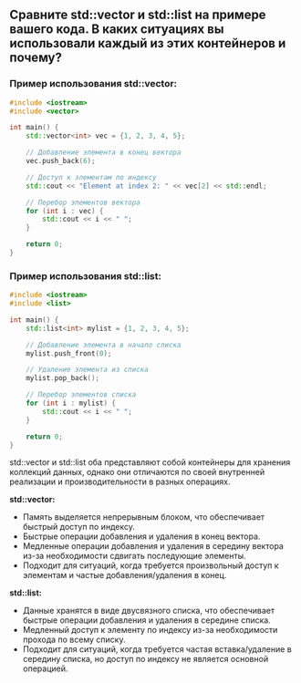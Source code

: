 ## Сравните std::vector и std::list на примере вашего кода. В каких ситуациях вы использовали каждый из этих контейнеров и почему?

### Пример использования std::vector:
```cpp
#include <iostream>
#include <vector>

int main() {
    std::vector<int> vec = {1, 2, 3, 4, 5};

    // Добавление элемента в конец вектора
    vec.push_back(6);

    // Доступ к элементам по индексу
    std::cout << "Element at index 2: " << vec[2] << std::endl;

    // Перебор элементов вектора
    for (int i : vec) {
        std::cout << i << " ";
    }

    return 0;
}
```


### Пример использования std::list:
```cpp
#include <iostream>
#include <list>

int main() {
    std::list<int> mylist = {1, 2, 3, 4, 5};

    // Добавление элемента в начало списка
    mylist.push_front(0);

    // Удаление элемента из списка
    mylist.pop_back();

    // Перебор элементов списка
    for (int i : mylist) {
        std::cout << i << " ";
    }

    return 0;
}
```
std::vector и std::list оба представляют собой контейнеры для хранения коллекций данных, однако они отличаются по своей внутренней реализации и производительности в разных операциях.

**std::vector:**
- Память выделяется непрерывным блоком, что обеспечивает быстрый доступ по индексу.
- Быстрые операции добавления и удаления в конец вектора.
- Медленные операции добавления и удаления в середину вектора из-за необходимости сдвигать последующие элементы.
- Подходит для ситуаций, когда требуется произвольный доступ к элементам и частые добавления/удаления в конец.

**std::list:**
- Данные хранятся в виде двусвязного списка, что обеспечивает быстрые операции добавления и удаления в середине списка.
- Медленный доступ к элементу по индексу из-за необходимости прохода по всему списку.
- Подходит для ситуаций, когда требуется частая вставка/удаление в середину списка, но доступ по индексу не является основной операцией.
